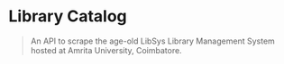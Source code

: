 # Library Catalog
> An API to scrape the age-old LibSys Library Management System hosted at Amrita University, Coimbatore.
